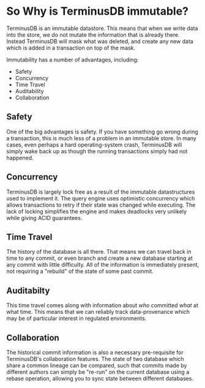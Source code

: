 # So Why is TerminusDB immutable?

TerminusDB is an immutable datastore. This means that when we write
data into the store, we do not mutate the information that is already
there. Instead TerminusDB will mask what was deleted, and create any
new data which is added in a transaction on top of the mask.

Immutability has a number of advantages, including:

- Safety
- Concurrency
- Time Travel
- Auditability
- Collaboration

## Safety

One of the big advantages is safety. If you have something go wrong
during a transaction, this is much less of a problem in an immutable
store. In many cases, even perhaps a hard operating-system crash,
TerminusDB will simply wake back up as though the running transactions
simply had not happened.

## Concurrency

TerminusDB is largely lock free as a result of the immutable
datastructures used to implement it.  The query engine uses optimistic
concurrency which allows transactions to retry if their state was
changed while executing. The lack of locking simplifies the engine and
makes deadlocks very unlikely while giving ACID guarantees.

## Time Travel

The history of the database is all there. That means we can travel
back in time to any commit, or even branch and create a new database
starting at any commit with little difficulty. All of the information
is immediately present, not requiring a "rebuild" of the state of some
past commit.

## Auditabilty

This time travel comes along with information about *who* committed
*what* at what time. This means that we can reliably track
data-provenance which may be of particular interest in regulated
environments.

## Collaboration

The historical commit information is also a necessary pre-requisite
for TerminusDB's collaboration features. The state of two database
which share a common lineage can be compared, such that commits made
by different authors can simply be "re-run" on the current database
using a rebase operation, allowing you to sync state between different
databases.
